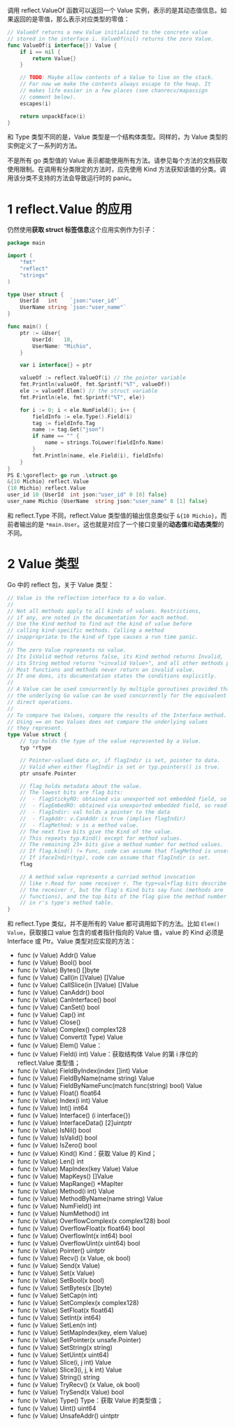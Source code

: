 调用 reflect.ValueOf 函数可以返回一个 Value 实例，表示的是其动态值信息。如果返回的是零值，那么表示对应类型的零值：

~~~go
// ValueOf returns a new Value initialized to the concrete value
// stored in the interface i. ValueOf(nil) returns the zero Value.
func ValueOf(i interface{}) Value {
	if i == nil {
		return Value{}
	}

	// TODO: Maybe allow contents of a Value to live on the stack.
	// For now we make the contents always escape to the heap. It
	// makes life easier in a few places (see chanrecv/mapassign
	// comment below).
	escapes(i)

	return unpackEface(i)
}
~~~

和 Type 类型不同的是，Value 类型是一个结构体类型。同样的，为 Value 类型的实例定义了一系列的方法。

不是所有 go 类型值的 Value 表示都能使用所有方法。请参见每个方法的文档获取使用限制。在调用有分类限定的方法时，应先使用 Kind 方法获知该值的分类。调用该分类不支持的方法会导致运行时的 panic。

# 1 reflect.Value 的应用

仍然使用**获取 struct 标签信息**这个应用实例作为引子：

~~~go
package main

import (
	"fmt"
	"reflect"
	"strings"
)

type User struct {
	UserId   int    `json:"user_id"`
	UserName string `json:"user_name"`
}

func main() {
	ptr := &User{
		UserId:   10,
		UserName: "Michio",
	}

	var i interface{} = ptr

	valueOf := reflect.ValueOf(i) // the pointer variable
	fmt.Println(valueOf, fmt.Sprintf("%T", valueOf))
	ele := valueOf.Elem() // the struct variable
	fmt.Println(ele, fmt.Sprintf("%T", ele))

	for i := 0; i < ele.NumField(); i++ {
		fieldInfo := ele.Type().Field(i)
		tag := fieldInfo.Tag
		name := tag.Get("json")
		if name == "" {
			name = strings.ToLower(fieldInfo.Name)
		}
		fmt.Println(name, ele.Field(i), fieldInfo)
	}
}
PS E:\goreflect> go run .\struct.go
&{10 Michio} reflect.Value
{10 Michio} reflect.Value
user_id 10 {UserId  int json:"user_id" 0 [0] false}
user_name Michio {UserName  string json:"user_name" 8 [1] false}
~~~

和 reflect.Type 不同，reflect.Value 类型值的输出信息类似于 `&{10 Michio}`，而前者输出的是 `*main.User`。这也就是对应了一个接口变量的**动态值**和**动态类型**的不同。



# 2 Value 类型

Go 中的 reflect 包，关于 Value 类型：

~~~go
// Value is the reflection interface to a Go value.
//
// Not all methods apply to all kinds of values. Restrictions,
// if any, are noted in the documentation for each method.
// Use the Kind method to find out the kind of value before
// calling kind-specific methods. Calling a method
// inappropriate to the kind of type causes a run time panic.
//
// The zero Value represents no value.
// Its IsValid method returns false, its Kind method returns Invalid,
// its String method returns "<invalid Value>", and all other methods panic.
// Most functions and methods never return an invalid value.
// If one does, its documentation states the conditions explicitly.
//
// A Value can be used concurrently by multiple goroutines provided that
// the underlying Go value can be used concurrently for the equivalent
// direct operations.
//
// To compare two Values, compare the results of the Interface method.
// Using == on two Values does not compare the underlying values
// they represent.
type Value struct {
	// typ holds the type of the value represented by a Value.
	typ *rtype

	// Pointer-valued data or, if flagIndir is set, pointer to data.
	// Valid when either flagIndir is set or typ.pointers() is true.
	ptr unsafe.Pointer

	// flag holds metadata about the value.
	// The lowest bits are flag bits:
	//	- flagStickyRO: obtained via unexported not embedded field, so read-only
	//	- flagEmbedRO: obtained via unexported embedded field, so read-only
	//	- flagIndir: val holds a pointer to the data
	//	- flagAddr: v.CanAddr is true (implies flagIndir)
	//	- flagMethod: v is a method value.
	// The next five bits give the Kind of the value.
	// This repeats typ.Kind() except for method values.
	// The remaining 23+ bits give a method number for method values.
	// If flag.kind() != Func, code can assume that flagMethod is unset.
	// If ifaceIndir(typ), code can assume that flagIndir is set.
	flag

	// A method value represents a curried method invocation
	// like r.Read for some receiver r. The typ+val+flag bits describe
	// the receiver r, but the flag's Kind bits say Func (methods are
	// functions), and the top bits of the flag give the method number
	// in r's type's method table.
}
~~~

和 reflect.Type 类似，并不是所有的 Value 都可调用如下的方法。比如 `Elem() Value`，获取接口 value 包含的或者指针指向的 Value 值，value 的 Kind 必须是 Interface 或 Ptr。Value 类型对应实现的方法：

* func (v Value) Addr() Value
* func (v Value) Bool() bool
* func (v Value) Bytes() []byte
* func (v Value) Call(in []Value) []Value
* func (v Value) CallSlice(in []Value) []Value
* func (v Value) CanAddr() bool
* func (v Value) CanInterface() bool
* func (v Value) CanSet() bool
* func (v Value) Cap() int
* func (v Value) Close()
* func (v Value) Complex() complex128
* func (v Value) Convert(t Type) Value
* func (v Value) Elem() Value：
* func (v Value) Field(i int) Value：获取结构体 Value 的第 i 序位的 reflect.Value 类型值；
* func (v Value) FieldByIndex(index []int) Value
* func (v Value) FieldByName(name string) Value
* func (v Value) FieldByNameFunc(match func(string) bool) Value
* func (v Value) Float() float64
* func (v Value) Index(i int) Value
* func (v Value) Int() int64
* func (v Value) Interface() (i interface{})
* func (v Value) InterfaceData() [2]uintptr
* func (v Value) IsNil() bool
* func (v Value) IsValid() bool
* func (v Value) IsZero() bool
* func (v Value) Kind() Kind：获取 Value 的 Kind；
* func (v Value) Len() int
* func (v Value) MapIndex(key Value) Value
* func (v Value) MapKeys() []Value
* func (v Value) MapRange() *MapIter
* func (v Value) Method(i int) Value
* func (v Value) MethodByName(name string) Value
* func (v Value) NumField() int
* func (v Value) NumMethod() int
* func (v Value) OverflowComplex(x complex128) bool
* func (v Value) OverflowFloat(x float64) bool
* func (v Value) OverflowInt(x int64) bool
* func (v Value) OverflowUint(x uint64) bool
* func (v Value) Pointer() uintptr
* func (v Value) Recv() (x Value, ok bool)
* func (v Value) Send(x Value)
* func (v Value) Set(x Value)
* func (v Value) SetBool(x bool)
* func (v Value) SetBytes(x []byte)
* func (v Value) SetCap(n int)
* func (v Value) SetComplex(x complex128)
* func (v Value) SetFloat(x float64)
* func (v Value) SetInt(x int64)
* func (v Value) SetLen(n int)
* func (v Value) SetMapIndex(key, elem Value)
* func (v Value) SetPointer(x unsafe.Pointer)
* func (v Value) SetString(x string)
* func (v Value) SetUint(x uint64)
* func (v Value) Slice(i, j int) Value
* func (v Value) Slice3(i, j, k int) Value
* func (v Value) String() string
* func (v Value) TryRecv() (x Value, ok bool)
* func (v Value) TrySend(x Value) bool
* func (v Value) Type() Type：获取 Value 的类型值；
* func (v Value) Uint() uint64
* func (v Value) UnsafeAddr() uintptr